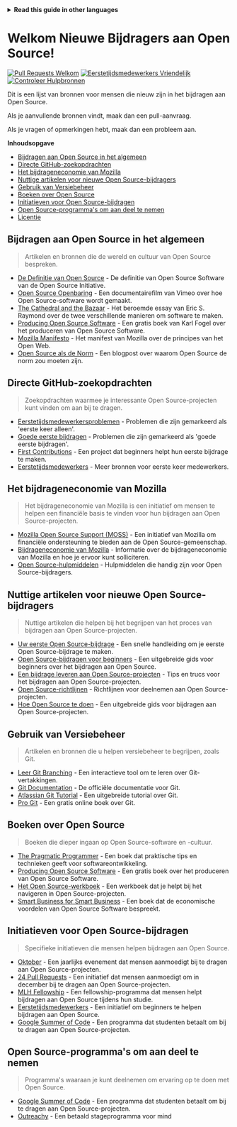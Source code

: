<!-- Do not translate this -->
<details>
<summary>
<strong> Read this guide in other languages </strong>
</summary>
    <ul>
        <li><a href="./README.md"> English </a></li>
        <li><a href="./README-MR.md"> मराठी </a></li>
        <li><a href="./README-BN.md"> বাংলা </a></li>
        <li><a href="./README-CN.md"> 中文 </a></li>
        <li><a href="./README-RU.md"> русский </a></li>
        <li><a href="./README-RO.md"> Românesc </a></li>
        <li><a href="./README-IT.md"> Italiano </a></li>
        <li><a href="./README-ID.md"> Indonesia </a></li>
        <li><a href="./README-ES.md"> Español </a></li>
        <li><a href="./README-pt-BR.md"> Português (BR) </a></li>
        <li><a href="./README-DE.md"> Deutsch </a></li>
        <li><a href="./README-HE.md"> עברית </a></li>
        <li><a href="./README-GR.md"> Ελληνικά </a></li>
        <li><a href="./README-FR.md"> Français </a></li>
        <li><a href="./README-TR.md"> Turkish </a></li>
        <li><a href="./README-KO.md"> 한국어 </a></li>
        <li><a href="./README-JA.md"> 日本語 </a></li>
        <li><a href="./README-HI.md"> हिंदी </a></li>
        <li><a href="./README-FA.md"> فارسی </a></li>
        <li><a href="./README-UR.md">اردو </a></li>
        <li><a href="./README-AR.md">اللغة العربية </a></li>
        <li><a href="./README-TA.md">தமிழ்</a></li>
        <li><a href="./README-NE.md">नेपाली</a></li>
    </ul>
</details>
<!-- Do not translate this -->

# Welkom Nieuwe Bijdragers aan Open Source!

[![Pull Requests Welkom](https://img.shields.io/badge/PRs-welcome-brightgreen.svg?style=flat)](https://makeapullrequest.com)
[![Eerstetijdsmedewerkers Vriendelijk](https://img.shields.io/badge/eerste--timers--only-friendly-blue.svg)](https://www.firsttimersonly.com/)
[![Controleer Hulpbronnen](https://github.com/freeCodeCamp/how-to-contribute-to-open-source/actions/workflows/test.yml/badge.svg)](https://github.com/freeCodeCamp/how-to-contribute-to-open-source/actions/workflows/test.yml)

Dit is een lijst van bronnen voor mensen die nieuw zijn in het bijdragen aan Open Source.

Als je aanvullende bronnen vindt, maak dan een pull-aanvraag.

Als je vragen of opmerkingen hebt, maak dan een probleem aan.

**Inhoudsopgave**

- [Bijdragen aan Open Source in het algemeen](#bijdragen-aan-open-source-in-het-algemeen)
- [Directe GitHub-zoekopdrachten](#directe-github-zoekopdrachten)
- [Het bijdrageneconomie van Mozilla](#het-bijdrageneconomie-van-mozilla)
- [Nuttige artikelen voor nieuwe Open Source-bijdragers](#nuttige-artikelen-voor-nieuwe-open-source-bijdragers)
- [Gebruik van Versiebeheer](#gebruik-van-versiebeheer)
- [Boeken over Open Source](#boeken-over-open-source)
- [Initiatieven voor Open Source-bijdragen](#initiatieven-voor-open-source-bijdragen)
- [Open Source-programma's om aan deel te nemen](#open-source-programmas-om-aan-deel-te-nemen)
- [Licentie](#licentie)

## Bijdragen aan Open Source in het algemeen

> Artikelen en bronnen die de wereld en cultuur van Open Source bespreken.

- [De Definitie van Open Source](https://opensource.org/osd) - De definitie van Open Source Software van de Open Source Initiative.
- [Open Source Openbaring](http://vimeo.com/110806872) - Een documentairefilm van Vimeo over hoe Open Source-software wordt gemaakt.
- [The Cathedral and the Bazaar](http://www.catb.org/~esr/writings/cathedral-bazaar/) - Het beroemde essay van Eric S. Raymond over de twee verschillende manieren om software te maken.
- [Producing Open Source Software](http://producingoss.com/) - Een gratis boek van Karl Fogel over het produceren van Open Source Software.
- [Mozilla Manifesto](https://www.mozilla.org/en-US/about/manifesto/) - Het manifest van Mozilla over de principes van het Open Web.
- [Open Source als de Norm](https://hueniverse.com/2011/09/24/open-source-as-the-norm/) - Een blogpost over waarom Open Source de norm zou moeten zijn.

## Directe GitHub-zoekopdrachten

> Zoekopdrachten waarmee je interessante Open Source-projecten kunt vinden om aan bij te dragen.

- [Eerstetijdsmedewerkersproblemen](https://github.com/issues?q=is%3Aopen+is%3Aissue+label%3Afirst-timers-only) - Problemen die zijn gemarkeerd als 'eerste keer alleen'.
- [Goede eerste bijdragen](https://github.com/issues?q=is%3Aopen+is%3Aissue+label%3Agood-first-issue) - Problemen die zijn gemarkeerd als 'goede eerste bijdragen'.
- [First Contributions](https://github.com/firstcontributions/first-contributions) - Een project dat beginners helpt hun eerste bijdrage te maken.
- [Eerstetijdsmedewerkers](http://www.firsttimersonly.com/) - Meer bronnen voor eerste keer medewerkers.

## Het bijdrageneconomie van Mozilla

> Het bijdrageneconomie van Mozilla is een initiatief om mensen te helpen een financiële basis te vinden voor hun bijdragen aan Open Source-projecten.

- [Mozilla Open Source Support (MOSS)](https://www.mozilla.org/en-US/moss/) - Een initiatief van Mozilla om financiële ondersteuning te bieden aan de Open Source-gemeenschap.
- [Bijdrageneconomie van Mozilla](https://www.mozilla.org/en-US/moss/fund-awards/) - Informatie over de bijdrageneconomie van Mozilla en hoe je ervoor kunt solliciteren.
- [Open Source-hulpmiddelen](https://www.mozilla.org/en-US/moss/open-source-tools/) - Hulpmiddelen die handig zijn voor Open Source-bijdragers.

## Nuttige artikelen voor nieuwe Open Source-bijdragers

> Nuttige artikelen die helpen bij het begrijpen van het proces van bijdragen aan Open Source-projecten.

- [Uw eerste Open Source-bijdrage](https://medium.com/open-source-creation/how-to-make-your-first-open-source-contribution-in-just-5-minutes-2b2850cb2c8d) - Een snelle handleiding om je eerste Open Source-bijdrage te maken.
- [Open Source-bijdragen voor beginners](https://opensource.guide/how-to-contribute/) - Een uitgebreide gids voor beginners over het bijdragen aan Open Source.
- [Een bijdrage leveren aan Open Source-projecten](https://akrabat.com/contributing-to-open-source-projects/) - Tips en trucs voor het bijdragen aan Open Source-projecten.
- [Open Source-richtlijnen](http://oss-watch.ac.uk/resources/opensourceguide) - Richtlijnen voor deelnemen aan Open Source-projecten.
- [Hoe Open Source te doen](https://producingoss.com/en/index.html) - Een uitgebreide gids voor bijdragen aan Open Source-projecten.

## Gebruik van Versiebeheer

> Artikelen en bronnen die u helpen versiebeheer te begrijpen, zoals Git.

- [Leer Git Branching](https://learngitbranching.js.org/) - Een interactieve tool om te leren over Git-vertakkingen.
- [Git Documentation](https://git-scm.com/doc) - De officiële documentatie voor Git.
- [Atlassian Git Tutorial](https://www.atlassian.com/git) - Een uitgebreide tutorial over Git.
- [Pro Git](https://git-scm.com/book/en/v2) - Een gratis online boek over Git.

## Boeken over Open Source

> Boeken die dieper ingaan op Open Source-software en -cultuur.

- [The Pragmatic Programmer](https://pragprog.com/titles/tpp20/the-pragmatic-programmer-20th-anniversary-edition) - Een boek dat praktische tips en technieken geeft voor softwareontwikkeling.
- [Producing Open Source Software](http://producingoss.com/) - Een gratis boek over het produceren van Open Source Software.
- [Het Open Source-werkboek](https://www.amazon.com/Open-Source-Workbook/dp/1456411124) - Een werkboek dat je helpt bij het navigeren in Open Source-projecten.
- [Smart Business for Smart Business](http://www.smartbusinessmovie.com/book/) - Een boek dat de economische voordelen van Open Source Software bespreekt.

## Initiatieven voor Open Source-bijdragen

> Specifieke initiatieven die mensen helpen bijdragen aan Open Source.

- [Oktober](https://hacktoberfest.digitalocean.com/) - Een jaarlijks evenement dat mensen aanmoedigt bij te dragen aan Open Source-projecten.
- [24 Pull Requests](https://24pullrequests.com/) - Een initiatief dat mensen aanmoedigt om in december bij te dragen aan Open Source-projecten.
- [MLH Fellowship](https://fellowship.mlh.io/) - Een fellowship-programma dat mensen helpt bijdragen aan Open Source tijdens hun studie.
- [Eerstetijdsmedewerkers](https://www.firsttimersonly.com/) - Een initiatief om beginners te helpen bijdragen aan Open Source.
- [Google Summer of Code](https://summerofcode.withgoogle.com/) - Een programma dat studenten betaalt om bij te dragen aan Open Source-projecten.

## Open Source-programma's om aan deel te nemen

> Programma's waaraan je kunt deelnemen om ervaring op te doen met Open Source.

- [Google Summer of Code](https://summerofcode.withgoogle.com/) - Een programma dat studenten betaalt om bij te dragen aan Open Source-projecten.
- [Outreachy](https://www.outreachy.org/) - Een betaald stageprogramma voor mind
